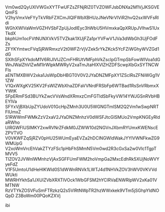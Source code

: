 Vm0wd2QyUXlVWGxXYTFwUFZsZFNjRlZ0TVZOWFJsbDNXa2M1VjJKSGVEQmFS
V2hyVmxVeFYyTkVRbFZXCmJIQlFWbXBHUzJNeVNrVlViR2hvQ2sxWVFsRldi
WGhXWlVaWmVGZHVSbFZpUjJodlEyc3hWbU5HVmxkaQpXRUpJVlhwS1UxTkdX
bkphUm1ocFVtNUNXVkV5TVZkak1XUjFZa1prYVFwV1JVa3dWbGh3UjFOdFZs
ZFYKYmtwcFVqSjRWRmxzV2t0WFZrVjVZek5rYkZKck5YcFZiWGhyWVZGd1dG
SXlhSFpXYkdoM1V6RlJlVlJZCmFHRUtVMFphVkZsclpGTmpSbFowWlVoa1dG
WnJWalZhVlZwM1lrWlpkMWRyV2xaTmJtaHlXVlZHZDFScwpXbGxSYTNCWFls
aENTMXBWV2xka1JsWlpDbHBGT0V0V2JYaDNZMFpXY1ZSclRsZFNiWGg1V1ZW
V1QxWXgKV25KV2FsWlZWbXhaZDFaVVNrdFRSbFp6WTBad1RsSnVRbmxXYWtK
SFpERmFSd3BUYkZwcVVsWndXRmxzCmFGTldSbFkyVW14YWJGSnRVbHBEYlVa
SFYxVjBXbUpZYUdoV01GcHpZMnh3U0U5WGNGTmlSM2Q2Vm1wSwpNRTFIUmxZ
S1RWWmFWMkZzV2xaV2JYaDNZMnhzV0dWSFJtcGlSMUo2VmpKNGEyRldaRWho
UlRGWFlUSlMKY2xwRVNrZFdkM0JZWW10d2NGVnJXbmRYUmxKWENscEZPVTVO
V0VKWFZqSjRZV0pHU25WUmEyaEVZa2hDClNGWldWakJYYlVWNFkwZG9WMUpG
V2xoWmVrcEhVakZTYzFSc1pHbFhSMmN5Vm0wd2R3cGxSa2w0Vlc1TgpTMVV5
TlZOV2JVWnlWMnhzVjAxSGFFUmFWM2hoVmpGa2MxcEdhRk5XUjNoWVYyeFdZ
V1F5UmtoU1dHeHIKWld0S1dWWnRNVk1LWTJ4d1NHVkZOV3hWV0VKVVdWUkti
MWRHYkhSa1JXUlZVbXRXTlVOck1WbGFSM2hYClRVaENWRlpWV2xKa01VMTNW
RzVTYkZOSVFuSmFTRzkzQ2s5VlRtNWpTR2hzWWxkek9VTm5jSGhpYldNOQpD
Z3BoWm00PQoKZXVj

ibi